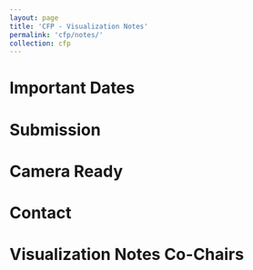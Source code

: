 ```yaml
---
layout: page
title: 'CFP - Visualization Notes'
permalink: 'cfp/notes/'
collection: cfp
---
```


# Important Dates

# Submission

# Camera Ready

# Contact

# Visualization Notes Co-Chairs
